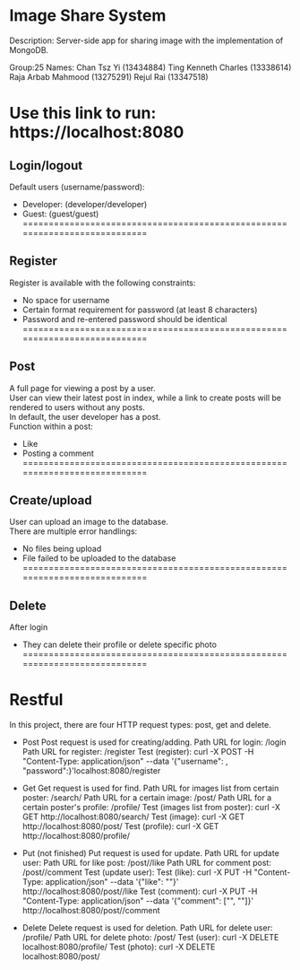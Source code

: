# Image Share System

Description: Server-side app for sharing image with the implementation of MongoDB.<br>

Group:25
Names: Chan Tsz Yi (13434884)
	   Ting Kenneth Charles (13338614)      
       Raja Arbab Mahmood (13275291)
       Rejul Rai (13347518)

Use this link to run: https://localhost:8080
===========================================================================
## Login/logout
Default users (username/password):
- Developer: (developer/developer)
- Guest: (guest/guest)
===========================================================================
## Register
Register is available with the following constraints:
- No space for username
- Certain format requirement for password (at least 8 characters)
- Password and re-entered password should be identical
===========================================================================
## Post
A full page for viewing a post by a user.<br>
User can view their latest post in index, while a link to create posts will be rendered to users without any posts.<br>
In default, the user developer has a post.<br>
Function within a post:
- Like
- Posting a comment
===========================================================================
## Create/upload
User can upload an image to the database.<br>
There are multiple error handlings:
- No files being upload
- File failed to be uploaded to the database
===========================================================================
## Delete
After login
- They can delete their profile or delete specific photo 
===========================================================================
# Restful
In this project, there are four HTTP request types: post, get and delete.

- Post 
	Post request is used for creating/adding.
	Path URL for login: /login
	Path URL for register: /register
	Test (register): curl -X POST -H "Content-Type: application/json" --data '{"username": <username>, "password":<password>}'localhost:8080/register

- Get
	Get request is used for find.
	Path URL for images list from certain poster: /search/<username>
	Path URL for a certain image: /post/<postID>
	Path URL for a certain poster's profile: /profile/<usermame>
	Test (images list from poster): curl -X GET http://localhost:8080/search/<username>
	Test (image): curl -X GET http://localhost:8080/post/<postID>
	Test (profile): curl -X GET http://localhost:8080/profile/<username>

- Put (not finished)
    Put request is used for update.
	Path URL for update user: 
	Path URL for like post: /post/<postID>/like
	Path URL for comment post: /post/<postID>/comment
	Test (update user): 
	Test (like): curl -X PUT -H "Content-Type: application/json" --data '{"like": "<username>"}' http://localhost:8080/post/<postID>/like
	Test (comment): curl -X PUT -H "Content-Type: application/json" --data '{"comment": ["<username>", "<commentText>"]}' http://localhost:8080/post/<postID>/comment

- Delete
	Delete request is used for deletion.
    Path URL for delete user: /profile/<username>
	Path URL for delete photo: /post/<postID>
	Test (user): curl -X DELETE localhost:8080/profile/<username>
    Test (photo): curl -X DELETE localhost:8080/post/<postID>